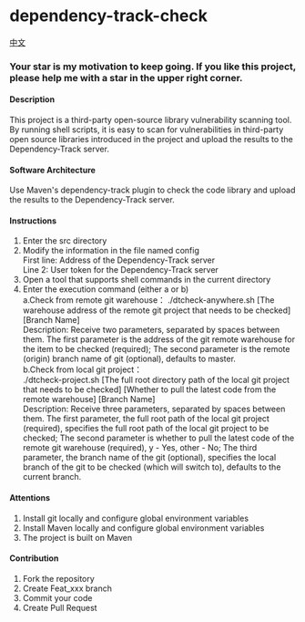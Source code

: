 # dependency-track-check

[中文](README.zh-CN.md)

<h3>Your star is my motivation to keep going. If you like this project, please help me with a star in the upper right corner.</h3>

#### Description
This project is a third-party open-source library vulnerability scanning tool. By running shell scripts, it is easy to scan for vulnerabilities in third-party open source libraries introduced in the project and upload the results to the Dependency-Track server.

#### Software Architecture
Use Maven's dependency-track plugin to check the code library and upload the results to the Dependency-Track server.

#### Instructions

1.  Enter the src directory
2.  Modify the information in the file named config  
First line: Address of the Dependency-Track server   
Line 2: User token for the Dependency-Track server
3.  Open a tool that supports shell commands in the current directory
4.  Enter the execution command (either a or b)  
a.Check from remote git warehouse：
./dtcheck-anywhere.sh [The warehouse address of the remote git project that needs to be checked] [Branch Name]  
Description: Receive two parameters, separated by spaces between them. The first parameter is the address of the git remote warehouse for the item to be checked (required); The second parameter is the remote (origin) branch name of git (optional), defaults to master.  
b.Check from local git project：  
./dtcheck-project.sh [The full root directory path of the local git project that needs to be checked] [Whether to pull the latest code from the remote warehouse] [Branch Name]  
Description: Receive three parameters, separated by spaces between them. The first parameter, the full root path of the local git project (required), specifies the full root path of the local git project to be checked; The second parameter is whether to pull the latest code of the remote git warehouse (required), y - Yes, other - No; The third parameter, the branch name of the git (optional), specifies the local branch of the git to be checked (which will switch to), defaults to the current branch.

#### Attentions
1.  Install git locally and configure global environment variables
2.  Install Maven locally and configure global environment variables
3.  The project is built on Maven

#### Contribution

1.  Fork the repository
2.  Create Feat_xxx branch
3.  Commit your code
4.  Create Pull Request
